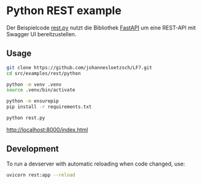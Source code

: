 # Python REST example

Der Beispielcode [rest.py](https://github.com/johannesloetzsch/LF7/blob/main/src/examples/rest/python/rest.py) nutzt die Bibliothek [FastAPI](https://fastapi.tiangolo.com/) um eine REST-API mit Swagger UI bereitzustellen.

## Usage

```sh
git clone https://github.com/johannesloetzsch/LF7.git
cd src/examples/rest/python
```

```sh
python -m venv .venv
source .venv/bin/activate

python -m ensurepip
pip install -r requirements.txt
```

```sh
python rest.py
```

[http://localhost:8000/index.html](http://localhost:8000/index.html)

## Development

To run a devserver with automatic reloading when code changed, use:
```sh
uvicorn rest:app --reload
```
